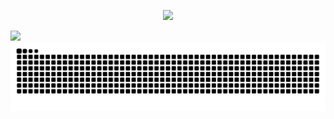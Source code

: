 <p align="center">
<img width="850" src="https://count.getloli.com/@Msg-Lbo?name=Msg-Lbo&theme=booru-lewd&padding=8&offset=0&align=center&scale=2&pixelated=1&darkmode=1&num=24130801" /></a>
</p>
  
<a href="#"><img width="420" src="https://github-readme-stats.vercel.app/api?username=Msg-Lbo&show_icons=true&border_color=ffffff&bg_color=ffffff" /></a>
<img align="center" src="./images/github-user-contribution.svg"/>
